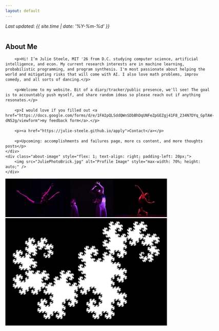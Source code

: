 ```yaml
---
layout: default
---
```


<style>
    @media screen and (max-width: 768px) {
        .about-container {
            flex-direction: column;
        }

        .about-text, .about-image {
            flex: none;
            width: 100%;
            text-align: center;
            padding: 0;
        }

        .about-image img {
            max-width: 100%;
        }
    }
</style>

_Last updated: {{ site.time | date: '%Y-%m-%d' }}_

<div class="about-container" style="display: flex; flex-wrap: wrap; align-items: flex-start;">
    <div class="about-text" style="flex: 3;">
        <h2>About Me</h2>

        <p>Hi! I’m Julie Steele, MIT '26 from D.C. studying computer science, artificial intelligence, and econ. My current research interests are in machine learning, probabilistic programming, and program synthesis. I'm most passionate about helping the world and mitigating risks that will come with AI. I also love math problems, improv comedy, and all sorts of dancing.</p>

        <p>Welcome to my website. Bit of a diary/tracker/public presence, we'll see! The goal is to accountably push myself, and share random ideas so please reach out if anything resonates.</p>

        <p>I would love if you filled out <a href="https://docs.google.com/forms/d/e/1FAIpQLSddQWnSDbBhDqUNFeZpGEZgj41F8_234N7DYq_GpTAW-dN52g/viewform">my feedback form</a>.</p>

        <p><a href="https://julie-steele.github.io/apply">Contact</a></p>

        <p>Upcoming: accomplishments and failures page, more cs content, and more thoughts posts</p>
    </div>
    <div class="about-image" style="flex: 1; text-align: right; padding-left: 20px;">
        <img src="JuliePhotoBrick.jpg" alt="Profile Image" style="max-width: 70%; height: auto;" />
    </div>
</div>

<div style="text-align: center;">
    <img src="ShortDC.jpg" alt="Dance Collage" style="max-width: 100%; height: auto;" />
    <img src="dragoncurve.webp" alt="Dragon" style="max-width: 100%; height: auto;" />
</div>